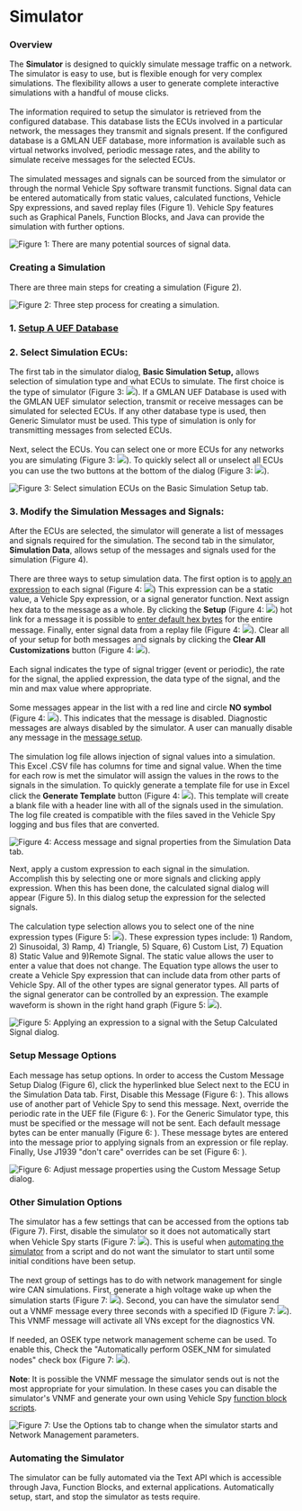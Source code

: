 # Simulator

### Overview

The **Simulator** is designed to quickly simulate message traffic on a network. The simulator is easy to use, but is flexible enough for very complex simulations. The flexibility allows a user to generate complete interactive simulations with a handful of mouse clicks.\
\
The information required to setup the simulator is retrieved from the configured database. This database lists the ECUs involved in a particular network, the messages they transmit and signals present. If the configured database is a GMLAN UEF database, more information is available such as virtual networks involved, periodic message rates, and the ability to simulate receive messages for the selected ECUs.\
\
The simulated messages and signals can be sourced from the simulator or through the normal Vehicle Spy software transmit functions. Signal data can be entered automatically from static values, calculated functions, Vehicle Spy expressions, and saved replay files (Figure 1). Vehicle Spy features such as Graphical Panels, Function Blocks, and Java can provide the simulation with further options.

![Figure 1: There are many potential sources of signal data.](../../.gitbook/assets/icsecusim1.gif)

### Creating a Simulation

There are three main steps for creating a simulation (Figure 2).

![Figure 2: Three step process for creating a simulation.](../../.gitbook/assets/icsecusim2.gif)

### 1. [Setup A UEF Database](../main-menu-setup/network-databases.md)

### 2. Select Simulation ECUs:

The first tab in the simulator dialog, **Basic Simulation Setup,** allows selection of simulation type and what ECUs to simulate. The first choice is the type of simulator (Figure 3: ![](https://cdn.intrepidcs.net/support/VehicleSpy/assets/smOne.gif)). If a GMLAN UEF Database is used with the GMLAN UEF simulator selection, transmit or receive messages can be simulated for selected ECUs. If any other database type is used, then Generic Simulator must be used. This type of simulation is only for transmitting messages from selected ECUs.\
\
Next, select the ECUs. You can select one or more ECUs for any networks you are simulating (Figure 3: ![](https://cdn.intrepidcs.net/support/VehicleSpy/assets/smTwo.gif)). To quickly select all or unselect all ECUs you can use the two buttons at the bottom of the dialog (Figure 3: ![](https://cdn.intrepidcs.net/support/VehicleSpy/assets/smThree.gif)).

![Figure 3: Select simulation ECUs on the Basic Simulation Setup tab.](../../.gitbook/assets/icsesusim3.gif)

### 3. Modify the Simulation Messages and Signals:

After the ECUs are selected, the simulator will generate a list of messages and signals required for the simulation. The second tab in the simulator, **Simulation Data**, allows setup of the messages and signals used for the simulation (Figure 4).\
\
There are three ways to setup simulation data. The first option is to [apply an expression](simulator.md#setup-message-options) to each signal (Figure 4: ![](https://cdn.intrepidcs.net/support/VehicleSpy/assets/smOne.gif)) This expression can be a static value, a Vehicle Spy expression, or a signal generator function. Next assign hex data to the message as a whole. By clicking the **Setup** (Figure 4: ![](https://cdn.intrepidcs.net/support/VehicleSpy/assets/smTwo.gif)) hot link for a message it is possible to [enter default hex bytes](simulator.md#setup-message-options) for the entire message. Finally, enter signal data from a replay file (Figure 4: ![](https://cdn.intrepidcs.net/support/VehicleSpy/assets/smFive.gif)). Clear all of your setup for both messages and signals by clicking the **Clear All Customizations** button (Figure 4: ![](https://cdn.intrepidcs.net/support/VehicleSpy/assets/smFour.gif)).\
\
Each signal indicates the type of signal trigger (event or periodic), the rate for the signal, the applied expression, the data type of the signal, and the min and max value where appropriate.\
\
Some messages appear in the list with a red line and circle **NO symbol** (Figure 4: ![](https://cdn.intrepidcs.net/support/VehicleSpy/assets/smThree.gif)). This indicates that the message is disabled. Diagnostic messages are always disabled by the simulator. A user can manually disable any message in the [message setup](simulator.md#setup-message-options).\
\
The simulation log file allows injection of signal values into a simulation. This Excel .CSV file has columns for time and signal value. When the time for each row is met the simulator will assign the values in the rows to the signals in the simulation. To quickly generate a template file for use in Excel click the **Generate Template** button (Figure 4: ![](https://cdn.intrepidcs.net/support/VehicleSpy/assets/smSix.gif)). This template will create a blank file with a header line with all of the signals used in the simulation. The log file created is compatible with the files saved in the Vehicle Spy logging and bus files that are converted.

![Figure 4: Access message and signal properties from the Simulation Data tab.](../../.gitbook/assets/icsecusim4.gif)

Next, apply a custom expression to each signal in the simulation. Accomplish this by selecting one or more signals and clicking apply expression. When this has been done, the calculated signal dialog will appear (Figure 5). In this dialog setup the expression for the selected signals.\
\
The calculation type selection allows you to select one of the nine expression types (Figure 5: ![](https://cdn.intrepidcs.net/support/VehicleSpy/assets/smOne.gif)). These expression types include: 1) Random, 2) Sinusoidal, 3) Ramp, 4) Triangle, 5) Square, 6) Custom List, 7) Equation 8) Static Value and 9)Remote Signal. The static value allows the user to enter a value that does not change. The Equation type allows the user to create a Vehicle Spy expression that can include data from other parts of Vehicle Spy. All of the other types are signal generator types. All parts of the signal generator can be controlled by an expression. The example waveform is shown in the right hand graph (Figure 5: ![](https://cdn.intrepidcs.net/support/VehicleSpy/assets/smTwo.gif)).

![Figure 5: Applying an expression to a signal with the Setup Calculated Signal dialog.](../../.gitbook/assets/iceecusim5.gif)

### Setup Message Options

Each message has setup options. In order to access the Custom Message Setup Dialog (Figure 6), click the hyperlinked blue Select next to the ECU in the Simulation Data tab. First, Disable this Message (Figure 6: ). This allows use of another part of Vehicle Spy to send this message. Next, override the periodic rate in the UEF file (Figure 6: ). For the Generic Simulator type, this must be specified or the message will not be sent. Each default message bytes can be enter manually (Figure 6: ). These message bytes are entered into the message prior to applying signals from an expression or file replay. Finally, Use J1939 "don't care" overrides can be set (Figure 6: ).

![Figure 6: Adjust message properties using the Custom Message Setup dialog.](../../.gitbook/assets/iceecusim7.gif)

### Other Simulation Options

The simulator has a few settings that can be accessed from the options tab (Figure 7). First, disable the simulator so it does not automatically start when Vehicle Spy starts (Figure 7: ![](https://cdn.intrepidcs.net/support/VehicleSpy/assets/smOne.gif)). This is useful when [automating the simulator](simulator.md#autosim) from a script and do not want the simulator to start until some initial conditions have been setup.\
\
The next group of settings has to do with network management for single wire CAN simulations. First, generate a high voltage wake up when the simulation starts (Figure 7: ![](https://cdn.intrepidcs.net/support/VehicleSpy/assets/smTwo.gif)). Second, you can have the simulator send out a VNMF message every three seconds with a specified ID (Figure 7: ![](https://cdn.intrepidcs.net/support/VehicleSpy/assets/smThree.gif)). This VNMF message will activate all VNs except for the diagnostics VN.\
\
If needed, an OSEK type network management scheme can be used. To enable this, Check the "Automatically perform OSEK\_NM for simulated nodes" check box (Figure 7: ![](https://cdn.intrepidcs.net/support/VehicleSpy/assets/smFour.gif)).\
\
**Note**: It is possible the VNMF message the simulator sends out is not the most appropriate for your simulation. In these cases you can disable the simulator's VNMF and generate your own using Vehicle Spy [function block scripts](../main-menu-scripting-and-automation/function-blocks/function-blocks-types/script-type-function-block.md).

![Figure 7: Use the Options tab to change when the simulator starts and Network Management parameters.](../../.gitbook/assets/iceecusim6.gif)

### Automating the Simulator <a href="#autosim" id="autosim"></a>

The simulator can be fully automated via the Text API which is accessible through Java, Function Blocks, and external applications. Automatically setup, start, and stop the simulator as tests require.

